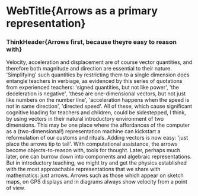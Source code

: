 # WebTitle{Arrows as a primary representation}

### ThinkHeader{Arrows first, because theyre easy to reason with}

Velocity, acceleration and displacement are of course vector quantities, and therefore both magnitude and direction are essential to their nature. 'Simplifying' such quantities by restricting them to a single dimension does entangle teachers in verbiage, as evidenced by this series of quotations from experienced teachers: 'signed quantities, but not like power', 'the deceleration is negative', 'these are one-dimensional vectors, but not just like numbers on the number line', 'acceleration happens when the speed is not in same direction', 'directed speed'. All of these, which cause significant cognitive loading for teachers and children, could be sidestepped, I think, by using vectors in their natural introductory environment of two dimensions. This may be one place where the affordances of the computer as a (two-dimensional!) representation machine can kickstart a reformulation of our customs and rituals. Adding vectors is now easy: 'just place the arrows tip to tail'. With computational assistance, the arrows become objects-to-reason with, tools for thought. Later, perhaps much later, one can burrow down into components and algebraic representations. But in introductory teaching, we might try and get the physics established with the most approachable representations that we share with mathematics: just arrows. Arrows such as those which appear on sketch maps, on GPS displays and in diagrams always show velocity from a point of view.

